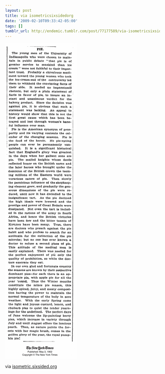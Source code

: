 ```yaml
---
layout: post
title: via isometricsixsidedorg
date: '2009-02-10T09:33:42-05:00'
tags: []
tumblr_url: http://endemic.tumblr.com/post/77177589/via-isometricsixsidedorg
---
```

 ![](/tumblr_files/GozJ8yit3js7x75f3OfdavZso1_1280.gif)  

via [isometric.sixsided.org](http://isometric.sixsided.org/data/bonus/pie.gif)

